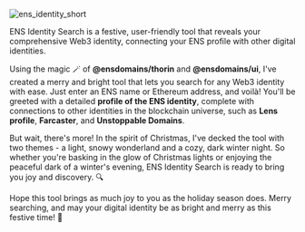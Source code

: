 
![ens_identity_short](https://github.com/snowdot/ens-search/assets/39951422/a9e6ebd8-a7c0-4538-85ce-27b844697abf)

ENS Identity Search is a festive, user-friendly tool that reveals your comprehensive Web3 identity, connecting your ENS profile with other digital identities.

Using the magic 🪄 of  **@ensdomains/thorin** and **@ensdomains/ui**, I've created a merry and bright tool that lets you search for any Web3 identity with ease. Just enter an ENS name or Ethereum address, and voilà! You'll be greeted with a detailed **profile of the ENS identity**, complete with connections to other identities in the blockchain universe, such as **Lens profile**, **Farcaster**, and **Unstoppable Domains**.

But wait, there's more! In the spirit of Christmas, I've decked the tool with two themes - a light, snowy wonderland and a cozy, dark winter night. So whether you're basking in the glow of Christmas lights or enjoying the peaceful dark of a winter's evening, ENS Identity Search is ready to bring you joy and discovery. 🔍

Hope this tool brings as much joy to you as the holiday season does. Merry searching, and may your digital identity be as bright and merry as this festive time! 🎄
